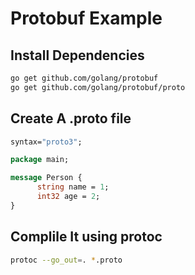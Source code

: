 # Protobuf Example

## Install Dependencies

```bash
go get github.com/golang/protobuf
go get github.com/golang/protobuf/proto
```

## Create A .proto file

```proto
syntax="proto3";

package main;

message Person {
      string name = 1;
      int32 age = 2;
}
```


## Complile It using protoc

```bash
protoc --go_out=. *.proto
```
